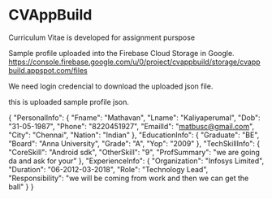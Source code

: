 # CVAppBuild
Curriculum Vitae is developed for assignment purspose

Sample profile uploaded into the Firebase Cloud Storage in Google.
https://console.firebase.google.com/u/0/project/cvappbuild/storage/cvappbuild.appspot.com/files

We need login credencial to  download the uploaded json file.

this is uploaded sample profile json.

{
  "PersonalInfo": {
    "Fname": "Mathavan",
    "Lname": "Kaliyaperumal",
    "Dob": "31-05-1987",
    "Phone": "8220451927",
    "EmailId": "matbusc@gmail.com",
    "City": "Chennai",
    "Nation": "Indian"
  },
  "EducationInfo": {
    "Graduate": "BE",
    "Board": "Anna University",
    "Grade": "A",
    "Yop": "2009"
  },
  "TechSkillInfo": {
    "CoreSkill": "Android sdk",
    "OtherSkill": "9",
    "ProfSummary": "we are going da and ask for your"
  },
  "ExperienceInfo": {
    "Organization": "Infosys Limited",
    "Duration": "06-2012-03-2018",
    "Role": "Technology Lead",
    "Responsibility": "we will be coming from work and then we can get the ball"
  }
}
